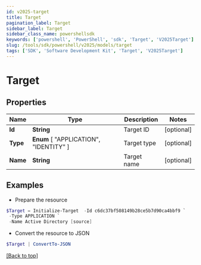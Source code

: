 ```yaml
---
id: v2025-target
title: Target
pagination_label: Target
sidebar_label: Target
sidebar_class_name: powershellsdk
keywords: ['powershell', 'PowerShell', 'sdk', 'Target', 'V2025Target'] 
slug: /tools/sdk/powershell/v2025/models/target
tags: ['SDK', 'Software Development Kit', 'Target', 'V2025Target']
---
```



# Target

## Properties

Name | Type | Description | Notes
------------ | ------------- | ------------- | -------------
**Id** | **String** | Target ID | [optional] 
**Type** |  **Enum** [  "APPLICATION",    "IDENTITY" ] | Target type | [optional] 
**Name** | **String** | Target name | [optional] 

## Examples

- Prepare the resource
```powershell
$Target = Initialize-Target  -Id c6dc37bf508149b28ce5b7d90ca4bbf9 `
 -Type APPLICATION `
 -Name Active Directory [source]
```

- Convert the resource to JSON
```powershell
$Target | ConvertTo-JSON
```


[[Back to top]](#) 

